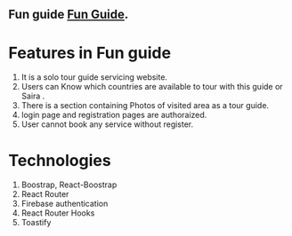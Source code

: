 ## Fun guide [Fun Guide](https://tourist-guide-6c7c0.web.app/).

# Features in Fun guide
1. It is a solo tour guide servicing website.
2. Users can Know which countries are available to tour with this guide or Saira .
3. There is a section containing Photos of visited area as a tour guide.
4. login page and registration pages are authoraized.
5. User cannot book any service without register.


# Technologies  
1. Boostrap, React-Boostrap
1. React Router
2. Firebase authentication
3. React Router Hooks
4. Toastify
